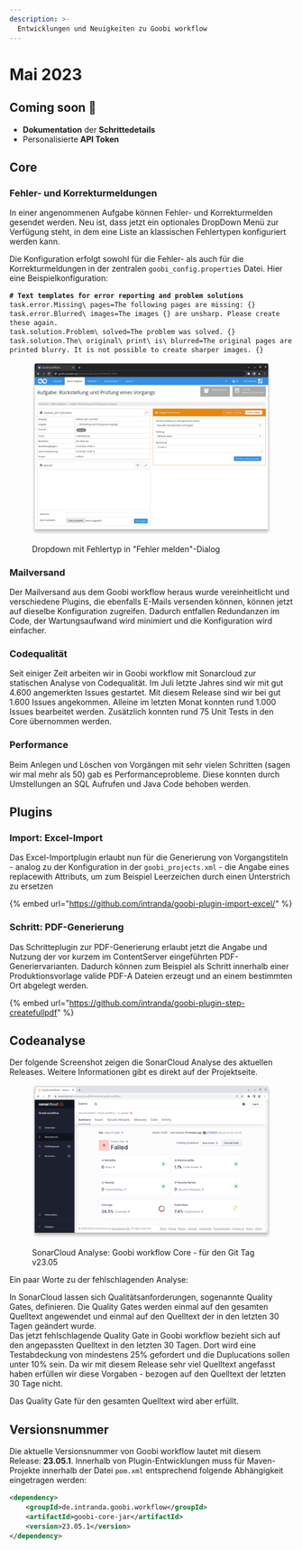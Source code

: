 ```yaml
---
description: >-
  Entwicklungen und Neuigkeiten zu Goobi workflow
---
```


# Mai 2023

## Coming soon :rocket:

* **Dokumentation** der **Schrittedetails**
* Personalisierte **API Token**

## Core

### Fehler- und Korrekturmeldungen

In einer angenommenen Aufgabe können Fehler- und Korrekturmelden gesendet werden. Neu ist, dass jetzt ein optionales DropDown Menü zur Verfügung steht, in dem eine Liste an klassischen Fehlertypen konfiguriert werden kann.

Die Konfiguration erfolgt sowohl für die Fehler- als auch für die Korrekturmeldungen in der zentralen `goobi_config.properties` Datei. Hier eine Beispielkonfiguration:

<pre class="language-properties"><code class="lang-properties"><strong># Text templates for error reporting and problem solutions
</strong>task.error.Missing\ pages=The following pages are missing: {}
task.error.Blurred\ images=The images {} are unsharp. Please create these again.
task.solution.Problem\ solved=The problem was solved. {}
task.solution.The\ original\ print\ is\ blurred=The original pages are printed blurry. It is not possible to create sharper images. {}
</code></pre>

<figure><img src="23.05_DE_report-types.png" alt=""><figcaption><p>Dropdown mit Fehlertyp in "Fehler melden"-Dialog</p></figcaption></figure>

### Mailversand

Der Mailversand aus dem Goobi workflow heraus wurde vereinheitlicht und verschiedene Plugins, die ebenfalls E-Mails versenden können, können jetzt auf dieselbe Konfiguration zugreifen. Dadurch entfallen Redundanzen im Code, der Wartungsaufwand wird minimiert und die Konfiguration wird einfacher.

### Codequalität

Seit einiger Zeit arbeiten wir in Goobi workflow mit Sonarcloud zur statischen Analyse von Codequalität. Im Juli letzte Jahres sind wir mit gut 4.600 angemerkten Issues gestartet. Mit diesem Release sind wir bei gut 1.600 Issues angekommen. Alleine im letzten Monat konnten rund 1.000 Issues bearbeitet werden. Zusätzlich konnten rund 75 Unit Tests in den Core übernommen werden.

### Performance

Beim Anlegen und Löschen von Vorgängen mit sehr vielen Schritten (sagen wir mal mehr als 50) gab es Performanceprobleme. Diese konnten durch Umstellungen an SQL Aufrufen und Java Code behoben werden.

## Plugins

### Import: Excel-Import

Das Excel-Importplugin erlaubt nun für die Generierung von Vorgangstiteln - analog zu der Konfiguration in der `goobi_projects.xml` - die Angabe eines replacewith Attributs, um zum Beispiel Leerzeichen durch einen Unterstrich zu ersetzen

{% embed url="https://github.com/intranda/goobi-plugin-import-excel/" %}

### Schritt: PDF-Generierung

Das Schritteplugin zur PDF-Generierung erlaubt jetzt die Angabe und Nutzung der vor kurzem im ContentServer eingeführten PDF-Generiervarianten. Dadurch können zum Beispiel als Schritt innerhalb einer Produktionsvorlage valide PDF-A Dateien erzeugt und an einem bestimmten Ort abgelegt werden.

{% embed url="https://github.com/intranda/goobi-plugin-step-createfullpdf" %}

## Codeanalyse

Der folgende Screenshot zeigen die SonarCloud Analyse des aktuellen Releases. Weitere Informationen gibt es direkt auf der Projektseite.

<figure><img src="23.05_sonar-workflow.png" alt=""><figcaption><p>SonarCloud Analyse: Goobi workflow Core - für den Git Tag v23.05</p></figcaption></figure>

Ein paar Worte zu der fehlschlagenden Analyse:

In SonarCloud lassen sich Qualitätsanforderungen, sogenannte Quality Gates, definieren. Die Quality Gates werden einmal auf den gesamten Quelltext angewendet und einmal auf den Quelltext der in den letzten 30 Tagen geändert wurde. \
Das jetzt fehlschlagende Quality Gate in Goobi workflow bezieht sich auf den angepassten Quelltext in den letzten 30 Tagen. Dort wird eine Testabdeckung von mindestens 25% gefordert und die Duplucations sollen unter 10% sein. Da wir mit diesem Release sehr viel Quelltext angefasst haben erfüllen wir diese Vorgaben - bezogen auf den Quelltext der letzten 30 Tage nicht.

Das Quality Gate für den gesamten Quelltext wird aber erfüllt.

## Versionsnummer

Die aktuelle Versionsnummer von Goobi workflow lautet mit diesem Release: **23.05.1**. Innerhalb von Plugin-Entwicklungen muss für Maven-Projekte innerhalb der Datei `pom.xml` entsprechend folgende Abhängigkeit eingetragen werden:

```xml
<dependency>
    <groupId>de.intranda.goobi.workflow</groupId>
    <artifactId>goobi-core-jar</artifactId>
    <version>23.05.1</version>
</dependency>
```